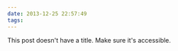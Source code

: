 ```yaml
---
date: 2013-12-25 22:57:49
tags:
---
```


This post doesn't have a title. Make sure it's accessible.
